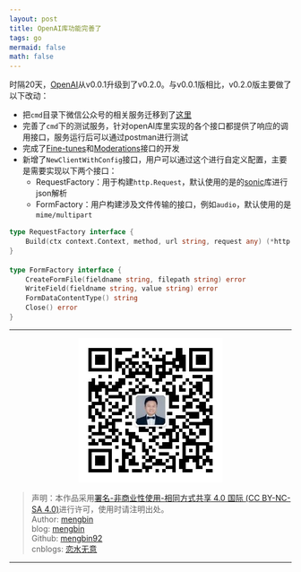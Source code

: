 ```yaml
---
layout: post
title: OpenAI库功能完善了
tags: go
mermaid: false
math: false
---  
```


时隔20天，[OpenAI](https://github.com/mengbin92/openai/releases)从v0.0.1升级到了v0.2.0。与v0.0.1版相比，v0.2.0版主要做了以下改动：  

- 把`cmd`目录下微信公众号的相关服务迁移到了[这里](https://github.com/mengbin92/wechat)
- 完善了`cmd`下的测试服务，针对openAI库里实现的各个接口都提供了响应的调用接口，服务运行后可以通过postman进行测试
- 完成了[Fine-tunes](https://platform.openai.com/docs/api-reference/fine-tunes)和[Moderations](https://platform.openai.com/docs/api-reference/moderations)接口的开发
- 新增了`NewClientWithConfig`接口，用户可以通过这个进行自定义配置，主要是需要实现以下两个接口：
  - RequestFactory：用于构建`http.Request`，默认使用的是的[sonic](github.com/bytedance/sonic)库进行json解析
  - FormFactory：用户构建涉及文件传输的接口，例如`audio`，默认使用的是`mime/multipart`
  
```go
type RequestFactory interface {
	Build(ctx context.Context, method, url string, request any) (*http.Request, error)
}

type FormFactory interface {
	CreateFormFile(fieldname string, filepath string) error
	WriteField(fieldname string, value string) error
	FormDataContentType() string
	Close() error
}
```

---

<div align="center">
  <img src="../img/qrcode_wechat.jpg" alt="孟斯特">
</div>

> 声明：本作品采用[署名-非商业性使用-相同方式共享 4.0 国际 (CC BY-NC-SA 4.0)](https://creativecommons.org/licenses/by-nc-sa/4.0/deed.zh)进行许可，使用时请注明出处。  
> Author: [mengbin](mengbin1992@outlook.com)  
> blog: [mengbin](https://www.mengbin.top/)  
> Github: [mengbin92](https://mengbin92.github.io/)  
> cnblogs: [恋水无意](https://www.cnblogs.com/lianshuiwuyi/)  

---

